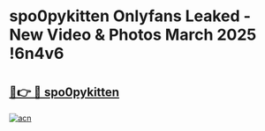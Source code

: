 # spo0pykitten Onlyfans Leaked - New Video & Photos March 2025 !6n4v6

# <h2><a href="https://1xcao1.iuczelnia.edu.pl?title=spo0pykitten&ref=6n4v6">🔗👉 🔴 spo0pykitten</a></h2>

[![acn](https://github.com/user-attachments/assets/0f9c940e-d8b0-45ae-aac7-cd30a18b3e1c)](https://1xcao1.iuczelnia.edu.pl?title=spo0pykitten&ref=6n4v6)

